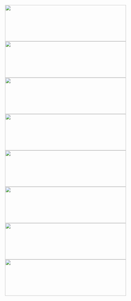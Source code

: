 <a href="https://github.com/Gregory-Eales/mban">
  <img align="center" src="https://github-readme-stats.vercel.app/api/pin/?username=Gregory-Eales&repo=mban" width=400, height=120/>
</a>

<a href="https://github.com/Gregory-Eales/teeny-go">
  <img align="center" src="https://github-readme-stats.vercel.app/api/pin/?username=Gregory-Eales&repo=teeny-go" width=400, height=120/>
</a>

<a href="https://github.com/Gregory-Eales/gym-catan">
  <img align="center" src="https://github-readme-stats.vercel.app/api/pin/?username=Gregory-Eales&repo=gym-catan" width=400, height=120 />
</a>

<a href="https://github.com/Gregory-Eales/openai-requests-research">
  <img align="center" src="https://github-readme-stats.vercel.app/api/pin/?username=Gregory-Eales&repo=openai-requests-research" width=400, height=120/>
</a>

<a href="https://github.com/Gregory-Eales/mban">
  <img align="center" src="https://github-readme-stats.vercel.app/api/pin/?username=Gregory-Eales&repo=mban" width=400, height=120/>
</a>

<a href="https://github.com/Gregory-Eales/teeny-go">
  <img align="center" src="https://github-readme-stats.vercel.app/api/pin/?username=Gregory-Eales&repo=teeny-go" width=400, height=120/>
</a>

<a href="https://github.com/Gregory-Eales/gym-catan">
  <img align="center" src="https://github-readme-stats.vercel.app/api/pin/?username=Gregory-Eales&repo=gym-catan" width=400, height=120 />
</a>

<a href="https://github.com/Gregory-Eales/openai-requests-research">
  <img align="center" src="https://github-readme-stats.vercel.app/api/pin/?username=Gregory-Eales&repo=openai-requests-research" width=400, height=120/>
</a>